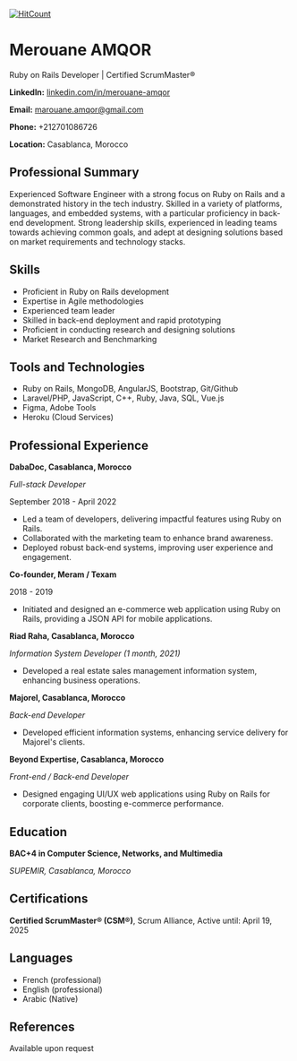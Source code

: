   [![HitCount](https://hits.dwyl.com/merouaneamqor/merouaneamqor.svg?style=flat-square)](http://hits.dwyl.com/merouaneamqor/merouaneamqor)

# Merouane AMQOR

Ruby on Rails Developer | Certified ScrumMaster®

**LinkedIn:** [linkedin.com/in/merouane-amqor](http://linkedin.com/in/merouane-amqor)

**Email:** marouane.amqor@gmail.com

**Phone:** +212701086726

**Location:** Casablanca, Morocco

## Professional Summary
Experienced Software Engineer with a strong focus on Ruby on Rails and a demonstrated history in the tech industry. Skilled in a variety of platforms, languages, and embedded systems, with a particular proficiency in back-end development. Strong leadership skills, experienced in leading teams towards achieving common goals, and adept at designing solutions based on market requirements and technology stacks.

## Skills
- Proficient in Ruby on Rails development
- Expertise in Agile methodologies
- Experienced team leader
- Skilled in back-end deployment and rapid prototyping
- Proficient in conducting research and designing solutions
- Market Research and Benchmarking

## Tools and Technologies
- Ruby on Rails, MongoDB, AngularJS, Bootstrap, Git/Github
- Laravel/PHP, JavaScript, C++, Ruby, Java, SQL, Vue.js
- Figma, Adobe Tools
- Heroku (Cloud Services)

## Professional Experience
**DabaDoc, Casablanca, Morocco**

*Full-stack Developer*

September 2018 - April 2022
- Led a team of developers, delivering impactful features using Ruby on Rails.
- Collaborated with the marketing team to enhance brand awareness.
- Deployed robust back-end systems, improving user experience and engagement.

**Co-founder, Meram / Texam**

2018 - 2019
- Initiated and designed an e-commerce web application using Ruby on Rails, providing a JSON API for mobile applications.

**Riad Raha, Casablanca, Morocco**

*Information System Developer (1 month, 2021)*
- Developed a real estate sales management information system, enhancing business operations.

**Majorel, Casablanca, Morocco**

*Back-end Developer*
- Developed efficient information systems, enhancing service delivery for Majorel's clients.

**Beyond Expertise, Casablanca, Morocco**

*Front-end / Back-end Developer*
- Designed engaging UI/UX web applications using Ruby on Rails for corporate clients, boosting e-commerce performance.

## Education
**BAC+4 in Computer Science, Networks, and Multimedia**

*SUPEMIR, Casablanca, Morocco*

## Certifications
**Certified ScrumMaster® (CSM®)**, Scrum Alliance, Active until: April 19, 2025

## Languages
- French (professional)
- English (professional)
- Arabic (Native)

## References
Available upon request
